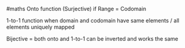 #maths
Onto function (Surjective) if Range = Codomain

1-to-1 function when domain and codomain have same elements / all elements uniquely mapped

Bijective = both onto and 1-to-1
	can be inverted and works the same